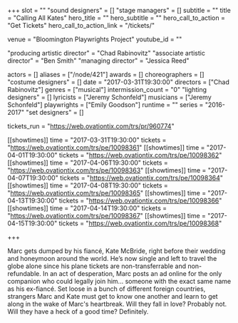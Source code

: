 +++
slot = ""
"sound designers" = []
"stage managers" = []
subtitle = ""
title = "Calling All Kates"
hero_title = ""
hero_subtitle = ""
hero_call_to_action = "Get Tickets"
hero_call_to_action_link = "/tickets/"

venue = "Bloomington Playwrights Project"
youtube_id = ""

"producing artistic director" = "Chad Rabinovitz"
"associate artistic director" = "Ben Smith"
"managing director" = "Jessica Reed"

actors = []
aliases = ["/node/421"]
awards = []
choreographers = []
"costume designers" = []
date = "2017-03-31T19:30:00"
directors = ["Chad Rabinovitz"]
genres = ["musical"]
intermission_count = "0"
"lighting designers" = []
lyricists = ["Jeremy Schonfeld"]
musicians = ["Jeremy Schonfeld"]
playwrights = ["Emily Goodson"]
runtime = ""
series = "2016-2017"
"set designers" = []

tickets_run = "https://web.ovationtix.com/trs/pr/960774"

[[showtimes]]
time = "2017-03-31T19:30:00"
tickets = "https://web.ovationtix.com/trs/pe/10098361"
[[showtimes]]
time = "2017-04-01T19:30:00"
tickets = "https://web.ovationtix.com/trs/pe/10098362"
[[showtimes]]
time = "2017-04-06T19:30:00"
tickets = "https://web.ovationtix.com/trs/pe/10098363"
[[showtimes]]
time = "2017-04-07T19:30:00"
tickets = "https://web.ovationtix.com/trs/pe/10098364"
[[showtimes]]
time = "2017-04-08T19:30:00"
tickets = "https://web.ovationtix.com/trs/pe/10098365"
[[showtimes]]
time = "2017-04-13T19:30:00"
tickets = "https://web.ovationtix.com/trs/pe/10098366"
[[showtimes]]
time = "2017-04-14T19:30:00"
tickets = "https://web.ovationtix.com/trs/pe/10098367"
[[showtimes]]
time = "2017-04-15T19:30:00"
tickets = "https://web.ovationtix.com/trs/pe/10098368"

+++

Marc gets dumped by his fiancé, Kate McBride, right before their wedding and honeymoon around the world. He’s now single and left to travel the globe alone since his plane tickets are non-transferrable and non-refundable. In an act of desperation, Marc posts an ad online for the only companion who could legally join him... someone with the exact same name as his ex-fiancé. Set loose in a bunch of different foreign countries, strangers Marc and Kate must get to know one another and learn to get along in the wake of Marc's heartbreak. Will they fall in love? Probably not. Will they have a heck of a good time? Definitely.
